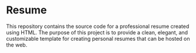 # Resume
This repository contains the source code for a professional resume created using HTML. The purpose of this project is to provide a clean, elegant, and customizable template for creating personal resumes that can be hosted on the web.
